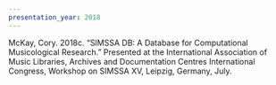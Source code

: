 ```yaml
---
presentation_year: 2018
---
```

McKay, Cory. 2018c. “SIMSSA DB: A Database for Computational Musicological Research.” Presented at the International Association of Music Libraries, Archives and Documentation Centres International Congress, Workshop on SIMSSA XV, Leipzig, Germany, July.
